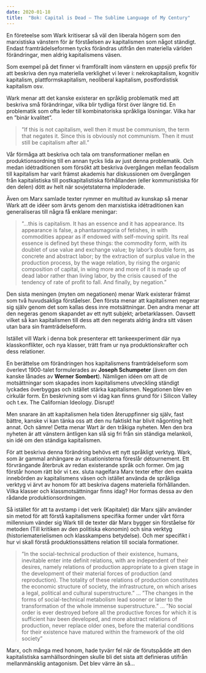 ```yaml
---
date: 2020-01-18
title:  "Bok: Capital is Dead – The Sublime Language of My Century"
---
```

En företeelse som Wark kritiserar så väl den liberala högern som den marxistiska vänstern för är förståelsen av kapitalismen som något ständigt. Endast framträdelseformen tycks förändras utifrån den materiella världen förändringar, men aldrig kapitalismens väsen.

Som exempel på det finner vi framförallt inom vänstern en uppsjö prefix för att beskriva den nya materiella verklighet vi lever i: nekrokapitalism, kognitiv kapitalism, plattformskapitalism, neoliberal kapitalism, postfordistisk kapitalism osv.

Wark menar att det kanske existerar en språklig problematik med att beskriva små förändringar, vilka blir tydliga först över längre tid. En problematik som ofta leder till kombinatoriska språkliga lösningar. Vilka har en ”binär kvalitet”.

> ”If this is not capitalism, well then it must be communism, the term that negates it. Since this is obviously not communism. Then it must still be capitalism after all.”

Vår förmåga att beskriva och tala om transformationer mellan en produktionsordning till en annan tycks lida av just denna problematik. Och medan idétraditionen som försökt att beskriva övergången mellan feodalism till kapitalism har varit främst akademis har diskussionen om övergången från kapitalistiska till postkapitalistiska förhållanden (eller kommunistiska för den delen) dött av helt när sovjetstaterna imploderade.

Även om Marx samlade texter rymmer en multitud av kunskap så menar Wark att de idéer som ärvts genom den marxistiska idétraditionen kan generaliseras till några få enklare meningar:

> ”…this is capitalism. It has an essence and it has appearance. Its appearance is false, a phantasmagoria of fetishes, in with commodities appear as if endowed with self-moving spirit. Its real essence is defined byt these things: the commodity form, with its doublet of use value and exchange value; by labor’s double form, as concrete and abstract labor; by the extraction of surplus value in the production process, by the wage relation, by rising the organic composition of capital, in wing more and more of it is made up of dead labor rather than living labor, by the crisis caused of the tendency of rate of profit to fall. And finally, by negation.”

Den sista meningen (myten om negationen) menar Wark existerar främst som två huvudsakliga förståelser. Den första menar att kapitalismen negerar sig själv genom det som kallas dess inre motsättningar. Den andra menar att den negeras genom skapandet av ett nytt subjekt; arbetarklassen. Oavsett vilket så kan kapitalismen till dess att den negerats aldrig ändra sitt väsen utan bara sin framträdelseform.

Istället vill Wark i denna bok presenterar ett tankeexperiment där nya klasskonflikter, och nya klasser, trätt fram ur nya produktionskrafter och dess relationer.

En berättelse om förändringen hos kapitalismens framträdelseform som överlevt 1900-talet formulerades av **Joseph Schumpeter** (även om den kanske lånades av **Werner Sombert**). Nämligen idéen om att de motsättningar som skapades inom kapitalismens utveckling ständigt lyckades överbyggas och istället stärka kapitalismen. Negationen blev en cirkulär form. En beskrivning som vi idag kan finns grund för i Silicon Valley och t.ex. The Californian Ideology. Disrupt!

Men snarare än att kapitalismen hela tiden återuppfinner sig själv, fast bättre, kanske vi kan tänka oss att den nu faktiskt har blivit någonting helt annat. Och sämre! Detta menar Wart är den tråkiga nyheten. Men den bra nyheten är att vänstern äntligen kan slå sig fri från sin ständiga melankoli, sin idé om den ständiga kapitalismen.

För att beskriva denna förändring behövs ett nytt språkligt verktyg. Wark, som är gammal anhängare av situationisterna föreslår détournement. Ett förvrängande återbruk av redan existerande språk och former. Om jag förstår honom rätt bör vi t.ex. sluta nagelfara Marx texter efter den exakta innebörden av kapitalismens väsen och istället använda de språkliga verktyg vi ärvt av honom för att beskriva dagens materiella förhållanden. Vilka klasser och klassmotsättningar finns idag? Hor formas dessa av den rådande produktionsordningen.

Så istället för att ta avstamp i det verk (Kapitalet) där Marx själv använder sin metod för att förstå kapitalismens specifika former under vårt förra millennium vänder sig Wark till de texter där Marx bygger sin förståelse för metoden (Till kritiken av den politiska ekonomin) och sina verktyg (historiematerielismen och klasskampens betydelse). Och mer specifikt i hur vi skall förstå produktionssättens relation till sociala formationer.

> ”In the social-technical production of their existence, humans, inevitable enter inte definit relations, with are independent of their desires, namely relations of production appropriate to a given stage in the development of their material forces of production (and reproduction). The totality of these relations of production constitutes the economic structure of society, the infrastructure, on which arises a legal, political and cultural superstructure.”
…
”The changes in the forms of social-technical metabolism lead sooner or later to the transformation of the whole immense superstructure.”
…
”No social order is ever destroyed before all the productive forces for which it is sufficient hav been developed, and more abstract relations of production, never replace older ones, before the material conditions for their existence have matured within the framework of the old society”

Marx, och många med honom, hade tyvärr fel när de förutspådde att den kapitalistiska samhällsordningen skulle bli det sista att definieras utifrån mellanmänsklig antagonism. Det blev värre än så…